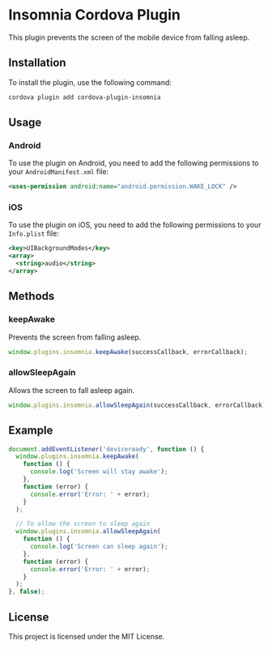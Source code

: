 # Insomnia Cordova Plugin

This plugin prevents the screen of the mobile device from falling asleep.

## Installation

To install the plugin, use the following command:

```sh
cordova plugin add cordova-plugin-insomnia
```

## Usage

### Android

To use the plugin on Android, you need to add the following permissions to your `AndroidManifest.xml` file:

```xml
<uses-permission android:name="android.permission.WAKE_LOCK" />
```

### iOS

To use the plugin on iOS, you need to add the following permissions to your `Info.plist` file:

```xml
<key>UIBackgroundModes</key>
<array>
  <string>audio</string>
</array>
```

## Methods

### keepAwake

Prevents the screen from falling asleep.

```js
window.plugins.insomnia.keepAwake(successCallback, errorCallback);
```

### allowSleepAgain

Allows the screen to fall asleep again.

```js
window.plugins.insomnia.allowSleepAgain(successCallback, errorCallback);
```

## Example

```js
document.addEventListener('deviceready', function () {
  window.plugins.insomnia.keepAwake(
    function () {
      console.log('Screen will stay awake');
    },
    function (error) {
      console.error('Error: ' + error);
    }
  );

  // To allow the screen to sleep again
  window.plugins.insomnia.allowSleepAgain(
    function () {
      console.log('Screen can sleep again');
    },
    function (error) {
      console.error('Error: ' + error);
    }
  );
}, false);
```

## License

This project is licensed under the MIT License.

